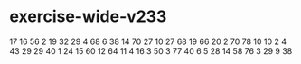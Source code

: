 # exercise-wide-v233
17
16
56
2
19
32
29
4
68
6
38
14
70
27
10
27
68
19
66
20
2
70
78
10
10
2
4
43
29
29
40
1
24
15
60
12
64
11
4
16
3
50
3
77
40
6
5
28
14
58
76
3
29
9
38
